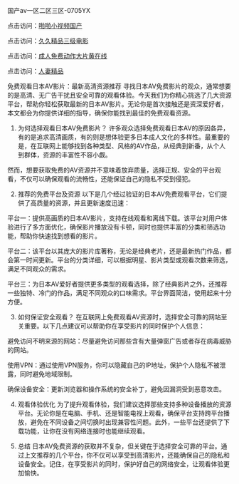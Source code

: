 国产av一区二区三区-0705YX

点击访问：<a href="https://bsdf-5f5.pages.dev/">啪啪小视频国产</a>

点击访问：<a href="https://cfad.pages.dev/">久久精品三级电影</a>

点击访问：<a href="https://gfd-5xg.pages.dev/">成人免费动作大片黄在线</a>

点击访问：<a href="https://fdhf-454.pages.dev/">人妻精品</a>

免费观看日本AV影片：最新高清资源推荐
寻找日本AV免费影片的观众，通常想要的是高清、无广告干扰且安全可靠的观看体验。今天我们为你精心挑选了几大资源平台，帮助你轻松获取最新的日本AV影片。无论你是首次接触还是资深爱好者，本文都会为你提供详细的指导，确保你能找到最佳的免费观看资源。

1. 为何选择观看日本AV免费影片？
许多观众选择免费观看日本AV的原因各异，有的是追求高清画质，有的则是想体验更多日本成人文化的多样性。最重要的是，在互联网上能够找到各种类型、风格的AV作品，从经典到新番，从个人到群体，资源的丰富性不容小觑。

然而，想要获取免费的AV资源并不意味着放弃质量，选择正规、安全的平台观看，不仅可以确保观看的流畅性，还能保证自己的隐私不受到侵犯。

2. 推荐的免费平台及资源
以下是几个经过验证的日本AV免费观看平台，它们提供了高质量的资源，并且更新速度迅速：

平台一：提供高画质的日本AV影片，支持在线观看和离线下载。该平台对用户体验进行了多方面优化，确保影片播放没有卡顿，同时也提供丰富的分类和筛选功能，帮助你快速找到想看的影片。

平台二：该平台以其庞大的影片库著称，无论是经典老片，还是最新热门作品，都会第一时间更新。平台的分类详细，可以根据明星、影片类型或观看次数来筛选，满足不同观众的需求。

平台三：为日本AV爱好者提供更多类型的观看选择，除了经典影片之外，还推荐一些独特、冷门的作品，满足不同观众的口味需求。平台界面简洁，使用起来十分方便。

3. 如何保证安全观看？
在互联网上免费观看AV资源时，选择安全可靠的网站至关重要。以下几点建议可以帮助你在享受影片的同时保护个人信息：

避免访问不明来源的网站：尽量避免访问那些含有大量弹窗广告或者存在病毒威胁的网站。

使用VPN：通过使用VPN服务，你可以隐藏自己的IP地址，保护个人隐私不被泄露，同时避免地域限制。

确保设备安全：更新浏览器和操作系统的安全补丁，避免因漏洞受到恶意攻击。

4. 观看体验优化
为了提升观看体验，我们建议选择那些支持多种设备播放的资源平台。无论你是在电脑、手机、还是智能电视上观看，确保平台支持跨平台播放，避免在不同设备之间切换时出现兼容性问题。此外，一些平台还提供了下载功能，让你在没有网络连接时也能继续观看。

5. 总结
日本AV免费资源的获取并不复杂，但关键在于选择安全可靠的平台。通过上文推荐的几个平台，你不仅可以享受到高清影片，还能确保自己的隐私和设备安全。记住，在享受影片的同时，保护好自己的网络安全，让观看体验更加愉快。

<span style="display:none;">[Canonical link]( https://github.com/sau20250705/sau1 ）</span>
